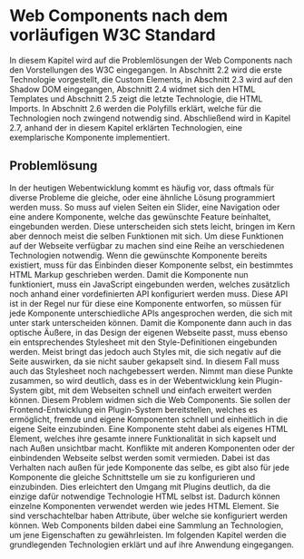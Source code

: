 # Web Components nach dem vorläufigen W3C Standard

In diesem Kapitel wird auf die Problemlösungen der Web Components nach den Vorstellungen des W3C eingegangen. In Abschnitt 2.2 wird die erste Technologie vorgestellt, die Custom Elements, in Abschnitt 2.3 wird auf den Shadow DOM eingegangen, Abschnitt 2.4 widmet sich den HTML Templates und Abschnitt 2.5 zeigt die letzte Technologie, die HTML Imports. In Abschnitt 2.6 werden die Polyfills erklärt, welche für die Technologien noch zwingend notwendig sind. Abschließend wird in Kapitel 2.7, anhand der in diesem Kapitel erklärten Technologien, eine exemplarische Komponente implementiert.


## Problemlösung

In der heutigen Webentwicklung kommt es häufig vor, dass oftmals für diverse Probleme die gleiche, oder eine ähnliche Lösung programmiert werden muss. So muss auf vielen Seiten ein Slider, eine Navigation oder eine andere Komponente, welche das gewünschte Feature beinhaltet, eingebunden werden. Diese unterscheiden sich stets leicht, bringen im Kern aber dennoch meist die selben Funktionen mit sich. Um diese Funktionen auf der Webseite verfügbar zu machen sind eine Reihe an verschiedenen Technologien notwendig. Wenn die gewünschte Komponente bereits existiert, muss für das Einbinden dieser Komponente selbst, ein bestimmtes HTML Markup geschrieben werden. Damit die Komponente nun funktioniert, muss ein JavaScript eingebunden werden, welches zusätzlich noch anhand einer vordefinierten API konfiguriert werden muss. Diese API ist in der Regel nur für diese eine Komponente entworfen, so müssen für jede Komponente unterschiedliche APIs angesprochen werden, die sich mit unter stark unterscheiden können. Damit die Komponente dann auch in das optische Äußere, in das Design der eigenen Webseite passt, muss ebenso ein entsprechendes Stylesheet mit den Style-Definitionen eingebunden werden. Meist bringt das jedoch auch Styles mit, die sich negativ auf die Seite auswirken, da sie nicht sauber gekapselt sind. In diesem Fall muss auch das Stylesheet noch nachgebessert werden. Nimmt man diese Punkte zusammen, so wird deutlich, dass es in der Webentwicklung kein Plugin-System gibt, mit dem Webseiten schnell und einfach erweitert werden können.
Diesem Problem widmen sich die Web Components. Sie sollen der Frontend-Entwicklung ein Plugin-System bereitstellen, welches es ermöglicht, fremde und eigene Komponenten schnell und einheitlich in die eigene Seite einzubinden. Eine Komponente steht dabei als eigenes HTML Element, welches ihre gesamte innere Funktionalität in sich kapselt und nach Außen unsichtbar macht. Konflikte mit anderen Komponenten oder der einbindenden Webseite selbst werden somit vermieden. Dabei ist das Verhalten nach außen für jede Komponente das selbe, es gibt also für jede Komponente die gleiche Schnittstelle um sie zu konfigurieren und einzubinden. Dies erleichtert den Umgang mit Plugins deutlich, da die einzige dafür notwendige Technologie HTML selbst ist. Dadurch können einzelne Komponenten verwendet werden wie jedes HTML Element. Sie sind verschachtelbar haben Attribute, über welche sie konfiguriert werden können. Web Components bilden dabei eine Sammlung an Technologien, um jene Eigenschaften zu gewährleisten. Im folgenden Kapitel werden die grundlegenden Technologien erklärt und auf ihre Anwendung eingegangen.
